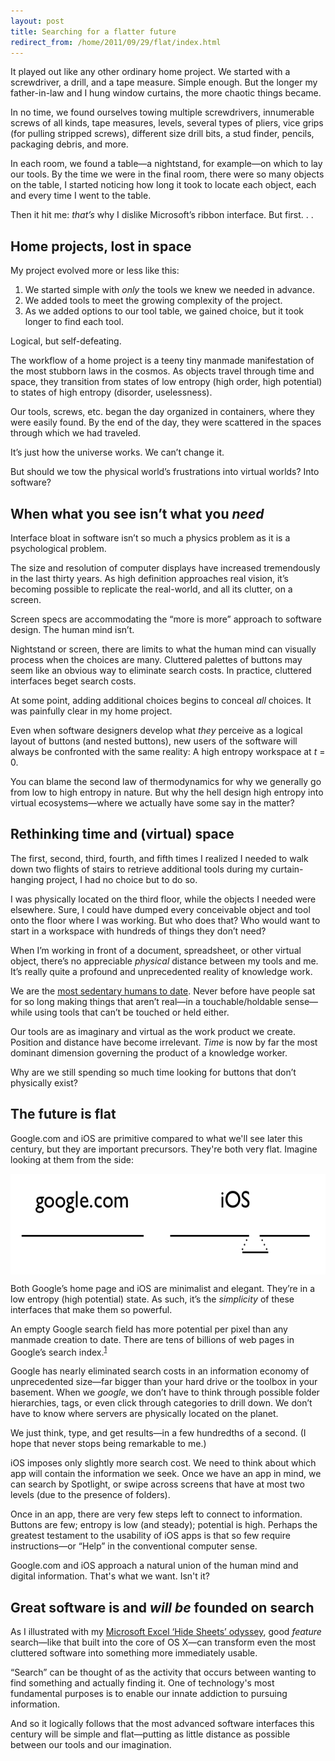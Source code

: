 ```yaml
---
layout: post
title: Searching for a flatter future
redirect_from: /home/2011/09/29/flat/index.html
---
```

<p>It played out like any other ordinary home project. We started with a screwdriver, a drill, and a tape measure. Simple enough. But the longer my father-in-law and I hung window curtains, the more chaotic things became.</p>
<p>In no time, we found ourselves towing multiple screwdrivers, innumerable screws of all kinds, tape measures, levels, several types of pliers, vice grips (for pulling stripped screws), different size drill bits, a stud finder, pencils, packaging debris, and more.</p>
<p>In each room, we found a table—a nightstand, for example—on which to lay our tools. By the time we were in the final room, there were so many objects on the table, I started noticing how long it took to locate each object, each and every time I went to the table.</p>
<p>Then it hit me: <em>that’s</em> why I dislike Microsoft’s ribbon interface. But first. . .</p>
<h2 id="homeprojectsinthecontextofsomethingmuchgreater">Home projects, lost in space</h2>
<p>My project evolved more or less like this:</p>
<ol>
<li>We started simple with <em>only</em> the tools we knew we needed in advance.</li>
<li>We added tools to meet the growing complexity of the project.</li>
<li>As we added options to our tool table, we gained choice, but it took longer to find each tool.</li>
</ol>
<p>Logical, but self-defeating.</p>
<p>The workflow of a home project is a teeny tiny manmade manifestation of the most stubborn laws in the cosmos. As objects travel through time and space, they transition from states of low entropy (high order, high potential) to states of high entropy (disorder, uselessness).</p>
<p>Our tools, screws, etc. began the day organized in containers, where they were easily found. By the end of the day, they were scattered in the spaces through which we had traveled.</p>
<p>It’s just how the universe works. We can’t change it.</p>
<p>But should we tow the physical world’s frustrations into virtual worlds? Into software?</p>
<h2 id="whenwhatyouseeisntwhatyouneed">When what you see isn’t what you <em>need</em></h2>
<p>Interface bloat in software isn’t so much a physics problem as it is a psychological problem.</p>
<p>The size and resolution of computer displays have increased tremendously in the last thirty years. As high definition approaches real vision, it’s becoming possible to replicate the real-world, and all its clutter, on a screen.</p>
<p>Screen specs are accommodating the “more is more” approach to software design. The human mind isn’t.</p>
<p>Nightstand or screen, there are limits to what the human mind can visually process when the choices are many. Cluttered palettes of buttons may seem like an obvious way to eliminate search costs. In practice, cluttered interfaces beget search costs.</p>
<p>At some point, adding additional choices begins to conceal <em>all</em> choices. It was painfully clear in my home project.</p>
<p>Even when software designers develop what <em>they</em> perceive as a logical layout of buttons (and nested buttons), new users of the software will always be confronted with the same reality: A high entropy workspace at <em>t</em> = 0.</p>
<p>You can blame the second law of thermodynamics for why we generally go from low to high entropy in nature. But why the hell design high entropy into virtual ecosystems—where we actually have some say in the matter?</p>
<h2 id="rethinkingtimeandvirtualspace">Rethinking time and (virtual) space</h2>
<p>The first, second, third, fourth, and fifth times I realized I needed to walk down two flights of stairs to retrieve additional tools during my curtain-hanging project, I had no choice but to do so.</p>
<p>I was physically located on the third floor, while the objects I needed were elsewhere. Sure, I could have dumped every conceivable object and tool onto the floor where I was working. But who does that? Who would want to start in a workspace with hundreds of things they don’t need?</p>
<p>When I’m working in front of a document, spreadsheet, or other virtual object, there’s no appreciable <em>physical</em> distance between my tools and me. It’s really quite a profound and unprecedented reality of knowledge work.</p>
<p>We are the <a href="http://www.practicallyefficient.com/2011/05/09/sedentary/">most sedentary humans to date</a>. Never before have people sat for so long making things that aren’t real—in a touchable/holdable sense—while using tools that can’t be touched or held either.</p>
<p>Our tools are as imaginary and virtual as the work product we create. Position and distance have become irrelevant. <em>Time</em> is now by far the most dominant dimension governing the product of a knowledge worker.</p>
<p>Why are we still spending so much time looking for buttons that don’t physically exist?</p>
<h2 id="google.comandios:closertothefuture">The future is flat</h2>
<p>Google.com and iOS are primitive compared to what we'll see later this century, but they are important precursors. They're both very flat. Imagine looking at them from the side:</p>
<p><img style="display: block; margin-left: auto; margin-right: auto;" title="google-vs-ios-pe.png" src="/img/google-vs-ios-pe.png" border="0" alt="Google vs ios pe" width="600" height="161" /></p>
<p>Both Google’s home page and iOS are minimalist and elegant. They’re in a low entropy (high potential) state. As such, it’s the <em>simplicity</em> of these interfaces that make them so powerful.</p>
<p>An empty Google search field has more potential per pixel than any manmade creation to date. There are tens of billions of web pages in Google’s search index.<sup id="fnref:1"><a class="footnote" title="see footnote" href="#fn:1">1</a></sup></p>
<p>Google has nearly eliminated search costs in an information economy of unprecedented size—far bigger than your hard drive or the toolbox in your basement. When we <em>google</em>, we don’t have to think through possible folder hierarchies, tags, or even click through categories to drill down. We don’t have to know where servers are physically located on the planet.</p>
<p>We just think, type, and get results—in a few hundredths of a second. (I hope that never stops being remarkable to me.)</p>
<p>iOS imposes only slightly more search cost. We need to think about which app will contain the information we seek. Once we have an app in mind, we can search by Spotlight, or swipe across screens that have at most two levels (due to the presence of folders).</p>
<p>Once in an app, there are very few steps left to connect to information. Buttons are few; entropy is low (and steady); potential is high. Perhaps the greatest testament to the usability of iOS apps is that so few require instructions—or “Help” in the conventional computer sense.</p>
<p>Google.com and iOS approach a natural union of the human mind and digital information. That's what we want. Isn't it?</p>
<h2 id="insearchofgreatness">Great software is and <em>will be</em> founded on search</h2>
<p>As I illustrated with my <a href="http://www.practicallyefficient.com/2011/09/14/office-mac-vs-pc/">Microsoft Excel ‘Hide Sheets’ odyssey</a>, good <em>feature</em> search—like that built into the core of OS X—can transform even the most cluttered software into something more immediately usable.</p>
<p>“Search” can be thought of as the activity that occurs between wanting to find something and actually finding it. One of technology's most fundamental purposes is to enable our innate addiction to pursuing information.</p>
<p>And so it logically follows that the most advanced software interfaces this century will be simple and flat<span style="font-size: 14px;">—putting</span> as little distance as possible between our tools and our imagination.</p>
